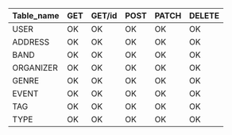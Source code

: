 | Table_name | GET | GET/id | POST | PATCH | DELETE |
| ---------- | --- | ------ | ---- | ----- | ------ |
| USER       | OK  | OK     | OK   | OK    | OK     |
| ADDRESS    | OK  | OK     | OK   | OK    | OK     |
| BAND       | OK  | OK     | OK   | OK    | OK     |
| ORGANIZER  | OK  | OK     | OK   | OK    | OK     |
| GENRE      | OK  | OK     | OK   | OK    | OK     |
| EVENT      | OK  | OK     | OK   | OK    | OK     |
| TAG        | OK  | OK     | OK   | OK    | OK     |
| TYPE       | OK  | OK     | OK   | OK    | OK     |